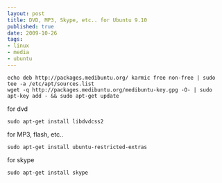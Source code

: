 ```yaml
--- 
layout: post
title: DVD, MP3, Skype, etc.. for Ubuntu 9.10
published: true
date: 2009-10-26
tags: 
- linux
- media
- ubuntu
---
```


```
echo deb http://packages.medibuntu.org/ karmic free non-free | sudo tee -a /etc/apt/sources.list
wget -q http://packages.medibuntu.org/medibuntu-key.gpg -O- | sudo apt-key add - && sudo apt-get update
```

for dvd

```
sudo apt-get install libdvdcss2
```

for MP3, flash, etc..

```
sudo apt-get install ubuntu-restricted-extras
```

for skype

```
sudo apt-get install skype
```

